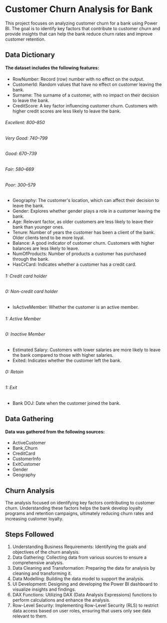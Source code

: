 # Customer Churn Analysis for Bank
This project focuses on analyzing customer churn for a bank using Power BI. The goal is to identify key factors that contribute to customer churn and provide insights that can help the bank reduce churn rates and improve customer retention.

## Data Dictionary
#### The dataset includes the following features:
- RowNumber: Record (row) number with no effect on the output.
- CustomerId: Random values that have no effect on customer leaving the bank.
- Surname: The surname of a customer, with no impact on their decision to leave the bank.
- CreditScore: A key factor influencing customer churn. Customers with higher credit scores are less likely to leave the bank.
###### Excellent: 800–850
###### Very Good: 740–799
###### Good: 670–739
###### Fair: 580–669
###### Poor: 300–579
- Geography: The customer's location, which can affect their decision to leave the bank.
- Gender: Explores whether gender plays a role in a customer leaving the bank.
- Age: Relevant factor, as older customers are less likely to leave their bank than younger ones.
- Tenure: Number of years the customer has been a client of the bank. Older clients tend to be more loyal.
- Balance: A good indicator of customer churn. Customers with higher balances are less likely to leave.
- NumOfProducts: Number of products a customer has purchased through the bank.
- HasCrCard: Indicates whether a customer has a credit card.
###### 1: Credit card holder
###### 0: Non-credit card holder
- IsActiveMember: Whether the customer is an active member.
###### 1: Active Member
###### 0: Inactive Member
- Estimated Salary: Customers with lower salaries are more likely to leave the bank compared to those with higher salaries.
- Exited: Indicates whether the customer left the bank.
###### 0: Retain
###### 1: Exit
- Bank DOJ: Date when the customer joined the bank.

## Data Gathering
#### Data was gathered from the following sources:
- ActiveCustomer
- Bank_Churn
- CreditCard
- CustomerInfo
- ExitCustomer
- Gender
- Geography
  
## Churn Analysis
The analysis focused on identifying key factors contributing to customer churn. Understanding these factors helps the bank develop loyalty programs and retention campaigns, ultimately reducing churn rates and increasing customer loyalty.

## Steps Followed
1.	Understanding Business Requirements: Identifying the goals and objectives of the churn analysis.
2.	Data Gathering: Collecting data from various sources to ensure a comprehensive analysis.
3.	Data Cleaning and Transformation: Preparing the data for analysis by cleaning and transforming it.
4.	Data Modelling: Building the data model to support the analysis.
5.	UI Development: Designing and developing the Power BI dashboard to visualize insights and findings.
6.	DAX Functions: Utilizing DAX (Data Analysis Expressions) functions to perform calculations and enhance the analysis.
7.	Row-Level Security: Implementing Row-Level Security (RLS) to restrict data access based on user roles, ensuring that users only see data relevant to them.

